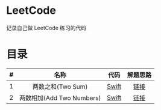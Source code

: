 # LeetCode

记录自己做 LeetCode 练习的代码


# 目录
| # | 名称 | 代码 | 解题思路 |
| :-: | :-: | :-: | :-: |
| 1 | 两数之和(Two Sum) | [Swift](https://github.com/pepsikirk/LeetCode/blob/master/Algorithm/1.TwoSum/TwoSum.swift) | [链接](https://github.com/pepsikirk/LeetCode/tree/master/Algorithm/1.TwoSum) |
| 2 | 两数相加(Add Two Numbers) | [Swift](https://github.com/pepsikirk/LeetCode/blob/master/Algorithm/2.AddTwoNumbers/AddTwoNumbers.swift) | [链接](https://github.com/pepsikirk/LeetCode/tree/master/Algorithm/2.AddTwoNumbers) |

